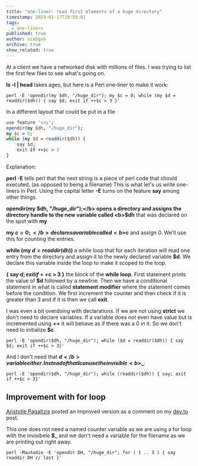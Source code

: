 ```yaml
---
title: "one-liner: read first elements of a huge directory"
timestamp: 2023-01-17T10:55:01
tags:
  - one-liners
published: true
author: szabgab
archive: true
show_related: true
---
```



At a client we have a networked disk with millions of files. I was trying to list the first few files to see what's going on.

<b>ls -l | head</b> takes ages, but here is a Perl one-liner to make it work:


```
perl -E 'opendir(my $dh, "/huge_dir"); my $c = 0; while (my $d = readdir($dh)) { say $d; exit if ++$c > 3 }'
```

In a different layout that could be put in a file

```perl
use feature 'say';
opendir(my $dh, "/huge_dir");
my $c = 0;
while (my $d = readdir($dh)) {
    say $d;
    exit if ++$c > 3
}
```


Explanation:

<b>perl -E</b> tells perl that the next string is a piece of perl code that should executed. (as opposed to being a filename) This is what let's us write one-liners in Perl. Using the capital letter <b>-E</b> turns on the feature <b>say</b> among other things.

<b>opendir(my $dh, "/huge_dir");</b> opens a directory and assigns the directory handle to the new variable called <b>$dh</b> that was declared on the spot with <b>my</b>

<b>my $c = 0;</b> declares a variable called <b>$c</b> and assign 0. We'll use this for  counting the entries.

<b>while (my $d = readdir($dh))</b> a while loop that for each iteration will read one entry from the directory and assign it to the newly declared variable <b>$d</b>.  We declare this variable inside the loop to make it scoped to the loop.

<b>{ say $d; exit if ++$c > 3 }</b> the block of the <b>while loop</b>. First statement prints the value of <b>$d</b> followed by a newline. Then we have a conditional statement in what is called <b>statement modifier</b> where the statement comes before the condition. We first increment the counter and then check if it is greater than 3 and if it is then we call <b>exit</b>.

I was even a bit overdoing with declarations. If we are not using <b>strict</b> we don't need to declare variables. If a variable does not even have value but is incremented using <b>++</b> it will behave as if there was a 0 in it. So we don't need to initialize <b>$c</b>.

```
perl -E 'opendir($dh, "/huge_dir"); while ($d = readdir($dh)) { say $d; exit if ++$c > 3}'
```


And I don't need that <b>$d</b> variable either. Instead of that I can use the invisible <b>$_</b>:

```
perl -E 'opendir($dh, "/huge_dir"); while (readdir($dh)) { say; exit if ++$c > 3}'
```

## Improvement with for loop

[Aristotle Pagaltzis](http://plasmasturm.org/) posted an improved version as a comment on my [dev.to](https://dev.to/szabgab/one-liner-read-first-elements-of-a-huge-directory-2h8c) post.

This one does not need a named counter variable as we are using a for loop with the invisibele <b>$_</b> and we don't need a variable for the filename as we are printing out right away.

```
perl -Mautodie -E 'opendir DH, "/huge_dir"; for ( 1 .. 3 ) { say readdir DH // last }'
```


